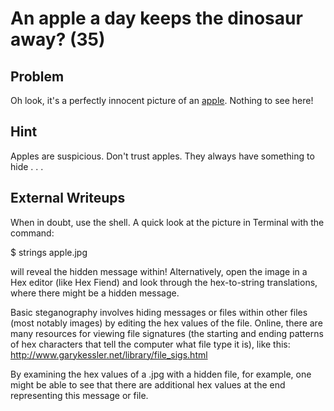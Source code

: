 # An apple a day keeps the dinosaur away? (35)

## Problem

Oh look, it's a perfectly innocent picture of an [apple](files/apple.jpg). Nothing to see here!

## Hint

Apples are suspicious. Don't trust apples. They always have something to hide . . .

## External Writeups

When in doubt, use the shell. A quick look at the picture in Terminal with the command:

$ strings apple.jpg

will reveal the hidden message within! Alternatively, open the image in a Hex editor (like Hex Fiend)
and look through the hex-to-string translations, where there might be a hidden message.

Basic steganography involves hiding messages or files within other files (most notably images) by editing the hex values of the file. Online, there are many resources for viewing file signatures (the starting and ending patterns of hex characters that tell the computer what file type it is), like this: http://www.garykessler.net/library/file_sigs.html

By examining the hex values of a .jpg with a hidden file, for example, one might be able to see that there are additional hex values at the end representing this message or file.
